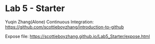 # Lab 5 - Starter
Yuqin Zhang(Alone)
Continuous Integration:
https://github.com/scottieboyzhang/introduction-to-github

Expose file:
https://scottieboyzhang.github.io/Lab5_Starter/expose.html
